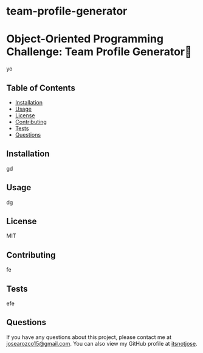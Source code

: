 # team-profile-generator
# Object-Oriented Programming Challenge: Team Profile Generator👋

yo

## Table of Contents

* [Installation](#installation)
* [Usage](#usage)
* [License](#license)
* [Contributing](#contributing)
* [Tests](#tests)
* [Questions](#questions)

## Installation

gd

## Usage

dg

## License

MIT

## Contributing

fe

## Tests

efe

## Questions

If you have any questions about this project, please contact me at josearozco15@gmail.com. You can also view my GitHub profile at [itsnotjose](https://github.com/itsnotjose).

